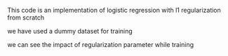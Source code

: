 
This code is an implementation  of logistic regression with l1 regularization from scratch

we have used a dummy dataset for training 

we can see the impact of regularization parameter while training 
